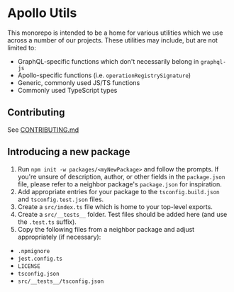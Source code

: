 # Apollo Utils

This monorepo is intended to be a home for various utilities which we use across a number of our projects. These utilities may include, but are not limited to:

- GraphQL-specific functions which don't necessarily belong in `graphql-js`
- Apollo-specific functions (i.e. `operationRegistrySignature`)
- Generic, commonly used JS/TS functions
- Commonly used TypeScript types

## Contributing

See [CONTRIBUTING.md](./CONTRIBUTING.md)

## Introducing a new package

1. Run `npm init -w packages/<myNewPackage>` and follow the prompts. If you're unsure of description, author, or other fields in the `package.json` file, please refer to a neighbor package's `package.json` for inspiration.
2. Add appropriate entries for your package to the `tsconfig.build.json` and `tsconfig.test.json` files.
3. Create a `src/index.ts` file which is home to your top-level exports.
4. Create a `src/__tests__` folder. Test files should be added here (and use the `.test.ts` suffix).
5. Copy the following files from a neighbor package and adjust appropriately (if necessary):

- `.npmignore`
- `jest.config.ts`
- `LICENSE`
- `tsconfig.json`
- `src/__tests__/tsconfig.json`
